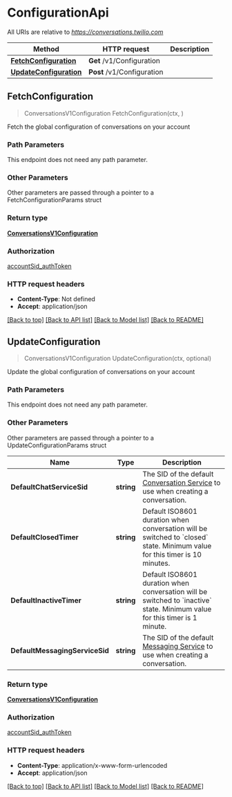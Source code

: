# ConfigurationApi

All URIs are relative to *https://conversations.twilio.com*

Method | HTTP request | Description
------------- | ------------- | -------------
[**FetchConfiguration**](ConfigurationApi.md#FetchConfiguration) | **Get** /v1/Configuration | 
[**UpdateConfiguration**](ConfigurationApi.md#UpdateConfiguration) | **Post** /v1/Configuration | 



## FetchConfiguration

> ConversationsV1Configuration FetchConfiguration(ctx, )



Fetch the global configuration of conversations on your account

### Path Parameters

This endpoint does not need any path parameter.

### Other Parameters

Other parameters are passed through a pointer to a FetchConfigurationParams struct


### Return type

[**ConversationsV1Configuration**](ConversationsV1Configuration.md)

### Authorization

[accountSid_authToken](../README.md#accountSid_authToken)

### HTTP request headers

- **Content-Type**: Not defined
- **Accept**: application/json

[[Back to top]](#) [[Back to API list]](../README.md#documentation-for-api-endpoints)
[[Back to Model list]](../README.md#documentation-for-models)
[[Back to README]](../README.md)


## UpdateConfiguration

> ConversationsV1Configuration UpdateConfiguration(ctx, optional)



Update the global configuration of conversations on your account

### Path Parameters

This endpoint does not need any path parameter.

### Other Parameters

Other parameters are passed through a pointer to a UpdateConfigurationParams struct


Name | Type | Description
------------- | ------------- | -------------
**DefaultChatServiceSid** | **string** | The SID of the default [Conversation Service](https://www.twilio.com/docs/conversations/api/service-resource) to use when creating a conversation.
**DefaultClosedTimer** | **string** | Default ISO8601 duration when conversation will be switched to &#x60;closed&#x60; state. Minimum value for this timer is 10 minutes.
**DefaultInactiveTimer** | **string** | Default ISO8601 duration when conversation will be switched to &#x60;inactive&#x60; state. Minimum value for this timer is 1 minute.
**DefaultMessagingServiceSid** | **string** | The SID of the default [Messaging Service](https://www.twilio.com/docs/sms/services/api) to use when creating a conversation.

### Return type

[**ConversationsV1Configuration**](ConversationsV1Configuration.md)

### Authorization

[accountSid_authToken](../README.md#accountSid_authToken)

### HTTP request headers

- **Content-Type**: application/x-www-form-urlencoded
- **Accept**: application/json

[[Back to top]](#) [[Back to API list]](../README.md#documentation-for-api-endpoints)
[[Back to Model list]](../README.md#documentation-for-models)
[[Back to README]](../README.md)

